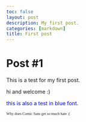 ```yaml
---
toc: false
layout: post
description: My first post.
categories: [markdown]
title: First post
---
```


# Post #1

This is a test for my first post.

hi and welcome :)

<span style="color:blue">this is also a test in blue font</span>.

<font face = "Comic sans MS" size ="0.5">Why does Comic Sans get so much hate :(</font><br />